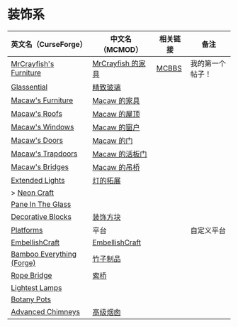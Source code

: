 # 装饰系

| 英文名（CurseForge）                                                                              | 中文名（MCMOD）                                          | 相关链接                                              | 备注             |
| ------------------------------------------------------------------------------------------------- | -------------------------------------------------------- | ----------------------------------------------------- | ---------------- |
| [MrCrayfish's Furniture](https://www.curseforge.com/minecraft/mc-mods/mrcrayfish-furniture-mod)   | [MrCrayfish 的家具](https://www.mcmod.cn/class/263.html) | [MCBBS](https://www.mcbbs.net/thread-321693-1-1.html) | 我的第一个帖子！ |
| [Glassential](https://www.curseforge.com/minecraft/mc-mods/glassential)                         | [精致玻璃](https://www.mcmod.cn/class/1769.html)                |                                                                                                                           |                              |
| [Macaw's Furniture](https://www.curseforge.com/minecraft/mc-mods/macaws-furniture)                | [Macaw 的家具](https://www.mcmod.cn/class/2573.html)     |                                                       |                  |
| [Macaw's Roofs](https://www.curseforge.com/minecraft/mc-mods/macaws-roofs)                        | [Macaw 的屋顶](https://www.mcmod.cn/class/2043.html)     |                                                       |                  |
| [Macaw's Windows](https://www.curseforge.com/minecraft/mc-mods/macaws-windows)                    | [Macaw 的窗户](https://www.mcmod.cn/class/2565.html)     |                                                       |                  |
| [Macaw's Doors](https://www.curseforge.com/minecraft/mc-mods/macaws-doors)                        | [Macaw 的门](https://www.mcmod.cn/class/2574.html)       |                                                       |                  |
| [Macaw's Trapdoors](https://www.curseforge.com/minecraft/mc-mods/macaws-trapdoors)                | [Macaw 的活板门](https://www.mcmod.cn/class/2918.html)   |                                                       |                  |
| [Macaw's Bridges](https://www.curseforge.com/minecraft/mc-mods/macaws-bridges)                    | [Macaw 的吊桥](https://www.mcmod.cn/class/2040.html)     |                                                       |                  |
| [Extended Lights](https://www.curseforge.com/minecraft/mc-mods/extended-lights-mod)               | [灯的拓展](https://www.mcmod.cn/class/2868.html)         |                                                       |                  |
| > [Neon Craft](https://www.curseforge.com/minecraft/mc-mods/neon-craft-mod)                       |                                                          |                                                       |                  |
| [Pane In The Glass](https://www.curseforge.com/minecraft/mc-mods/pane-in-the-glass)               |                                                          |                                                       |                  |
| [Decorative Blocks](https://www.curseforge.com/minecraft/mc-mods/decorative-blocks)               | [装饰方块](https://www.mcmod.cn/class/2900.html)         |                                                       |                  |
| [Platforms](https://www.curseforge.com/minecraft/mc-mods/platforms)                               | 平台                                                     |                                                       | 自定义平台       |
| [EmbellishCraft](https://www.curseforge.com/minecraft/mc-mods/embellishcraft)                     | [EmbellishCraft](https://www.mcmod.cn/class/3001.html)   |                                                       |                  |
| [Bamboo Everything (Forge)](https://www.curseforge.com/minecraft/mc-mods/bamboo-everything-forge) | [竹子制品](https://www.mcmod.cn/class/1819.html)         |                                                       |                  |
| [Rope Bridge](https://www.curseforge.com/minecraft/mc-mods/rope-bridge)                           | [索桥](https://www.mcmod.cn/class/1609.html)             |                                                       |                  |
| [Lightest Lamps](https://www.curseforge.com/minecraft/mc-mods/lightest-lamps)                     |                                                          |                                                       |                  |
| [Botany Pots](https://www.curseforge.com/minecraft/mc-mods/botany-pots)                           |                                                          |                                                       |                  |
| [Advanced Chimneys](https://www.curseforge.com/minecraft/mc-mods/advanced-chimneys)               | [高级烟囱](https://www.mcmod.cn/class/1437.html)         |                                                       |                  |
